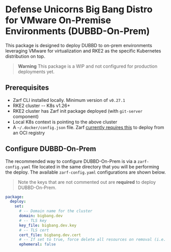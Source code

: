 # Defense Unicorns Big Bang Distro for VMware On-Premise Environments (DUBBD-On-Prem)

This package is designed to deploy DUBBD to on-prem environments leveraging VMware for virtualization and RKE2 as the specific Kubernetes distribution on top.

> **Warning**
> This package is a WIP and not configured for production deployments yet.

## Prerequisites

- Zarf CLI installed locally. Minimum version of `v0.27.1`
- RKE2 cluster -- K8s v1.26+
- RKE2 cluster has Zarf init package deployed (with `git-server` component)
- Local K8s context is pointing to the above cluster
- A `~/.docker/config.json` file. Zarf [currently requires this](https://github.com/defenseunicorns/zarf/issues/1795) to deploy from an OCI registry

## Configure DUBBD-On-Prem

The recommended way to configure DUBBD-On-Prem is via a `zarf-config.yaml` file located in the same directory that you will be performing the deploy. The available `zarf-config.yaml` configurations are shown below. 
> Note the keys that are not commented out are **required** to deploy DUBBD-On-Prem.

```yaml
package:
  deploy:
    set:
      # -- Domain name for the cluster
      domain: bigbang.dev
      # -- TLS key
      key_file: bigbang.dev.key
      # -- TLS cert
      cert_file: bigbang.dev.cert
      # -- If set to true, force delete all resources on removal (i.e. object storage, PVCs, etc)
      ephemeral: false
```

